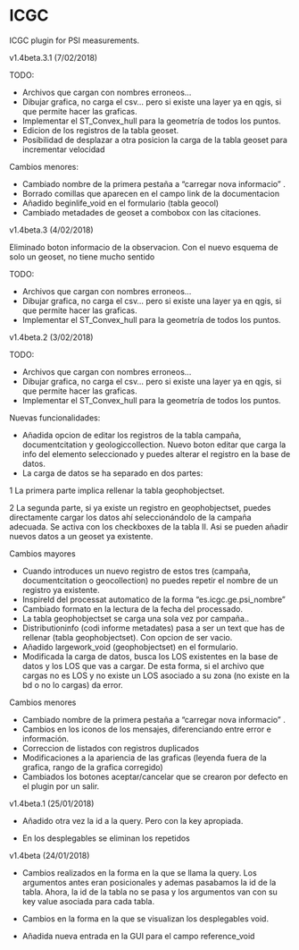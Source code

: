 # ICGC

ICGC plugin for PSI measurements.

v1.4beta.3.1 (7/02/2018)

TODO:
-	Archivos que cargan con nombres erroneos…
-	Dibujar grafica, no carga el csv… pero si existe una layer ya en qgis, si que permite hacer las graficas.
-	Implementar el ST_Convex_hull para la geometría de todos los puntos.
- Edicion de los registros de la tabla geoset. 
- Posibilidad de desplazar a otra posicion la carga de la tabla geoset para incrementar velocidad

Cambios menores:
-	Cambiado nombre de la primera pestaña a “carregar nova informacio” .
- Borrado comillas que aparecen en el campo link de la documentacion
- Añadido beginlife_void en el formulario (tabla geocol)
- Cambiado metadades de geoset a combobox con las citaciones.


v1.4beta.3 (4/02/2018)

Eliminado boton informacio de la observacion. Con el nuevo esquema de solo un geoset, no tiene mucho sentido

TODO:
-	Archivos que cargan con nombres erroneos…
-	Dibujar grafica, no carga el csv… pero si existe una layer ya en qgis, si que permite hacer las graficas.
-	Implementar el ST_Convex_hull para la geometría de todos los puntos.

v1.4beta.2 (3/02/2018)

TODO:
-	Archivos que cargan con nombres erroneos…
-	Dibujar grafica, no carga el csv… pero si existe una layer ya en qgis, si que permite hacer las graficas.
-	Implementar el ST_Convex_hull para la geometría de todos los puntos.

Nuevas funcionalidades:
-	Añadida opcion de editar los registros de la tabla campaña, documentcitation y geologiccollection. Nuevo boton editar que carga la info del elemento seleccionado y puedes alterar el registro en la base de datos.
-	La carga de datos se ha separado en dos partes:

1 La primera parte implica rellenar la tabla geophobjectset.

2 La segunda parte, si ya existe un registro en geophobjectset, puedes directamente cargar los datos ahí seleccionándolo de la campaña adecuada. Se activa con los checkboxes de la tabla II. Asi se pueden añadir nuevos datos a un geoset ya existente.


Cambios mayores
-	Cuando introduces un nuevo registro de estos tres (campaña, documentcitation o geocollection) no puedes repetir el nombre de un registro ya existente.
-	InspireId del processat automatico de la forma “es.icgc.ge.psi_nombre”
-	Cambiado formato en la lectura de la fecha del processado.
-	La tabla geophobjectset se carga una sola vez por campaña..
-	Distributioninfo (codi informe metadates) pasa a ser un text que has de rellenar (tabla geophobjectset). Con opcion de ser vacio.
-	Añadido largework_void (geophobjectset)  en el formulario.
-	Modificada la carga de datos, busca los LOS existentes en la base de datos y los LOS que vas a cargar. De esta forma, si el archivo que cargas no es LOS y no existe un LOS asociado a su zona (no existe en la bd o no lo cargas) da error.


Cambios menores
-	Cambiado nombre de la primera pestaña a “carregar nova informacio” .
-	Cambios en los iconos de los mensajes, diferenciando entre error e información.
-	Correccion de listados con registros duplicados
-	Modificaciones a la apariencia de las graficas (leyenda fuera de la grafica, rango de la grafica corregido)
- Cambiados los botones aceptar/cancelar que se crearon por defecto en el plugin por un salir.


v1.4beta.1 (25/01/2018)

- Añadido otra vez la id a la query. Pero con la key apropiada.

- En los desplegables se eliminan los repetidos

v1.4beta (24/01/2018)

- Cambios realizados en la forma en la que se llama la query. Los argumentos antes eran posicionales y ademas pasabamos la id de la tabla. Ahora, la id de la tabla no se pasa y los argumentos van con su key value asociada para cada tabla.

- Cambios en la forma en la que se visualizan los desplegables void.

- Añadida nueva entrada en la GUI para el campo reference_void
